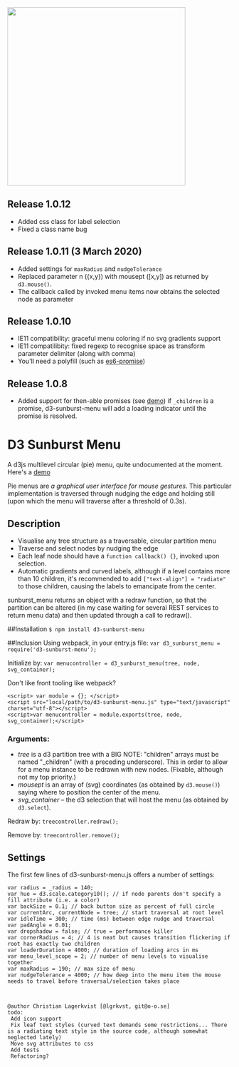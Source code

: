 <img src="https://raw.githubusercontent.com/lgrkvst/d3-sunburst-menu/master/img/observatory.jpg" width="400">

## Release 1.0.12

- Added css class for label selection
- Fixed a class name bug

## Release 1.0.11 (3 March 2020)

- Added settings for `maxRadius` and `nudgeTolerance`
- Replaced parameter n ({x,y}) with mousept ([x,y]) as returned by `d3.mouse()`.
- The callback called by invoked menu items now obtains the selected node as parameter

## Release 1.0.10

- IE11 compatibility: graceful menu coloring if no svg gradients support
- IE11 compatilibity: fixed regexp to recognise space as transform parameter delimiter (along with comma)
- You'll need a polyfill (such as [es6-promise](https://github.com/stefanpenner/es6-promise))

## Release 1.0.8

- Added support for then-able promises (see [demo](https://rawgit.com/lgrkvst/d3-sunburst-menu/master/demo/d3-sunburst-demo.html))
  if `_children` is a promise, d3-sunburst-menu will add a loading indicator until the promise is resolved.

# D3 Sunburst Menu

A d3js multilevel circular (pie) menu, quite undocumented at the moment. Here's a [demo](https://rawgit.com/lgrkvst/d3-sunburst-menu/master/demo/d3-sunburst-demo.html)

Pie menus are _a graphical user interface for mouse gestures_. This particular implementation is traversed through nudging the edge and holding still (upon which the menu will traverse after a threshold of 0.3s).

## Description

- Visualise any tree structure as a traversable, circular partition menu
- Traverse and select nodes by nudging the edge
- Each leaf node should have a `function callback() {}`, invoked upon selection.
- Automatic gradients and curved labels, although if a level contains more than 10 children, it's recommended to add `["text-align"] = "radiate"` to those children, causing the labels to emancipate from the center.

sunburst_menu returns an object with a redraw function, so that the partition can be altered (in my case waiting for several REST services to return menu data) and then updated through a call to redraw().

##Installation
`$ npm install d3-sunburst-menu`

##Inclusion
Using webpack, in your entry.js file:
`var d3_sunburst_menu = require('d3-sunburst-menu');`

Initialize by:
`var menucontroller = d3_sunburst_menu(tree, node, svg_container);`

Don't like front tooling like webpack?

```
<script> var module = {}; </script>
<script src="local/path/to/d3-sunburst-menu.js" type="text/javascript" charset="utf-8"></script>
<script>var menucontroller = module.exports(tree, node, svg_container);</script>
```

### Arguments:

- _tree_ is a d3 partition tree with a BIG NOTE: "children" arrays must be named "\_children" (with a preceding underscore). This in order to allow for a menu instance to be redrawn with new nodes. (Fixable, although not my top priority.)
- _mousept_ is an array of (svg) coordinates (as obtained by `d3.mouse()`) saying where to position the center of the menu.
- _svg_container_ – the d3 selection that will host the menu (as obtained by `d3.select`).

Redraw by:
`treecontroller.redraw();`

Remove by:
`treecontroller.remove();`

## Settings

The first few lines of d3-sunburst-menu.js offers a number of settings:

    var radius = _radius = 140;
    var hue = d3.scale.category10(); // if node parents don't specify a fill attribute (i.e. a color)
    var backSize = 0.1; // back button size as percent of full circle
    var currentArc, currentNode = tree; // start traversal at root level
    var idleTime = 300; // time (ms) between edge nudge and traversal
    var padAngle = 0.01;
    var dropshadow = false; // true = performance killer
    var cornerRadius = 4; // 4 is neat but causes transition flickering if root has exactly two children
    var loaderDuration = 4000; // duration of loading arcs in ms
    var menu_level_scope = 2; // number of menu levels to visualise together
    var maxRadius = 190; // max size of menu
    var nudgeTolerance = 4000; // how deep into the menu item the mouse needs to travel before traversal/selection takes place



    @author Christian Lagerkvist [@lgrkvst, git@o-o.se]
    todo:
     Add icon support
     Fix leaf text styles (curved text demands some restrictions... There is a radiating text style in the source code, although somewhat neglected lately)
     Move svg attributes to css
     Add tests
     Refactoring?
